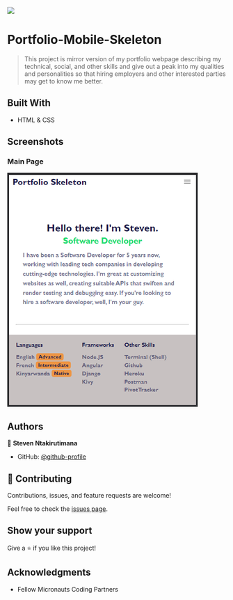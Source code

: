 ![](https://img.shields.io/badge/Microverse-blueviolet)

# Portfolio-Mobile-Skeleton

> This project is mirror version of my portfolio webpage describing my technical,
social, and other skills and give out a peak into my qualities and personalities so that 
hiring employers and other interested parties may get to know me better.


## Built With

- HTML & CSS


## Screenshots

### Main Page

![](./static/images/app_screenshot.png)



## Authors

👤 **Steven Ntakirutimana**

- GitHub: [@github-profile](https://github.com/sntakirutimana72)


## 🤝 Contributing

Contributions, issues, and feature requests are welcome!

Feel free to check the [issues page](../../issues/).

## Show your support

Give a ⭐️ if you like this project!

## Acknowledgments

- Fellow Micronauts Coding Partners
